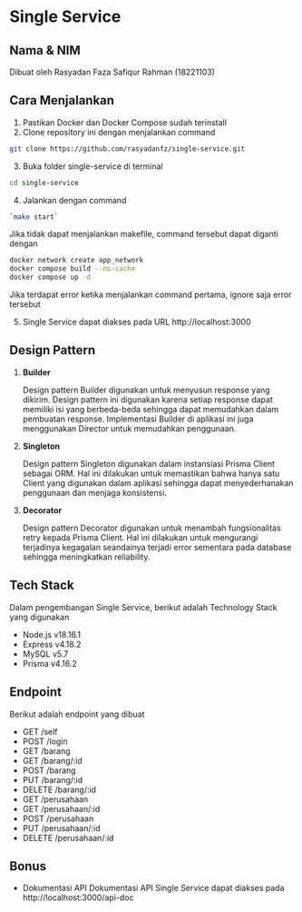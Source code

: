 # Single Service

## Nama & NIM

Dibuat oleh Rasyadan Faza Safiqur Rahman (18221103)

## Cara Menjalankan

1. Pastikan Docker dan Docker Compose sudah terinstall
2. Clone repository ini dengan menjalankan command

```sh
git clone https://github.com/rasyadanfz/single-service.git
```

3. Buka folder single-service di terminal

```sh
cd single-service
```

4. Jalankan dengan command

```sh
`make start`
```

Jika tidak dapat menjalankan makefile, command tersebut dapat diganti dengan

```sh
docker network create app_network
docker compose build --no-cache
docker compose up -d
```

Jika terdapat error ketika menjalankan command pertama, ignore saja error tersebut

5. Single Service dapat diakses pada URL http://localhost:3000

## Design Pattern

1. **Builder**

    Design pattern Builder digunakan untuk menyusun response yang dikirim. Design pattern ini digunakan karena setiap response dapat memiliki isi yang berbeda-beda sehingga dapat memudahkan dalam pembuatan response. Implementasi Builder di aplikasi ini juga menggunakan Director untuk memudahkan penggunaan.

2. **Singleton**

    Design pattern Singleton digunakan dalam instansiasi Prisma Client sebagai ORM. Hal ini dilakukan untuk memastikan bahwa hanya satu Client yang digunakan dalam aplikasi sehingga dapat menyederhanakan penggunaan dan menjaga konsistensi.

3. **Decorator**

    Design pattern Decorator digunakan untuk menambah fungsionalitas retry kepada Prisma Client. Hal ini dilakukan untuk mengurangi terjadinya kegagalan seandainya terjadi error sementara pada database sehingga meningkatkan reliability.

## Tech Stack

Dalam pengembangan Single Service, berikut adalah Technology Stack yang digunakan

-   Node.js v18.16.1
-   Express v4.18.2
-   MySQL v5.7
-   Prisma v4.16.2

## Endpoint

Berikut adalah endpoint yang dibuat

-   GET /self
-   POST /login
-   GET /barang
-   GET /barang/:id
-   POST /barang
-   PUT /barang/:id
-   DELETE /barang/:id
-   GET /perusahaan
-   GET /perusahaan/:id
-   POST /perusahaan
-   PUT /perusahaan/:id
-   DELETE /perusahaan/:id

## Bonus

-   Dokumentasi API
    Dokumentasi API Single Service dapat diakses pada http://localhost:3000/api-doc
